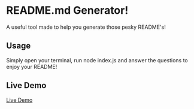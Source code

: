 # README.md Generator!
A useful tool made to help you generate those pesky README's!
## Usage
Simply open your terminal, run node index.js and answer the questions to enjoy your README!
## Live Demo
[Live Demo](https://github.com/ihateudvrk/readme-gen-tool/assets/147560589/73908ca8-4d34-4736-b33d-4ad49dd373b0)

